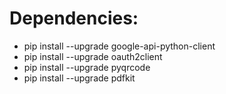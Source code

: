 # Dependencies:
- pip install --upgrade google-api-python-client
- pip install --upgrade oauth2client
- pip install --upgrade pyqrcode
- pip install --upgrade pdfkit
